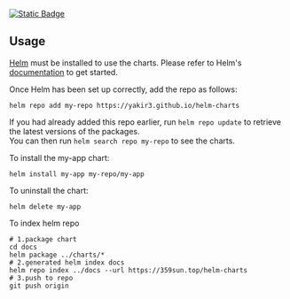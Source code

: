 [![Static Badge](https://img.shields.io/badge/Artifact%20Hub-repo-blue)](https://artifacthub.io/)

## Usage

[Helm](https://helm.sh) must be installed to use the charts.  Please refer to
Helm's [documentation](https://helm.sh/docs) to get started.

Once Helm has been set up correctly, add the repo as follows:

    helm repo add my-repo https://yakir3.github.io/helm-charts

If you had already added this repo earlier, run `helm repo update` to retrieve
the latest versions of the packages.  
You can then run `helm search repo my-repo` to see the charts.

To install the my-app chart:

    helm install my-app my-repo/my-app

To uninstall the chart:

    helm delete my-app



To index helm repo

    # 1.package chart
    cd docs
    helm package ../charts/*
    # 2.generated helm index docs
    helm repo index ../docs --url https://359sun.top/helm-charts
    # 3.push to repo
    git push origin
